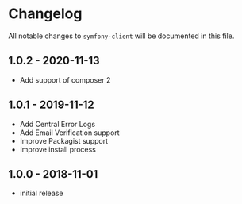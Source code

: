 # Changelog

All notable changes to `symfony-client` will be documented in this file.

## 1.0.2 - 2020-11-13

- Add support of composer 2

## 1.0.1 - 2019-11-12

- Add Central Error Logs 
- Add Email Verification support
- Improve Packagist support
- Improve install process

## 1.0.0 - 2018-11-01

- initial release
